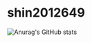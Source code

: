 # shin2012649
![Anurag's GitHub stats](https://github-readme-stats.vercel.app/api?username=shin2012649&show_icons=true&theme=radical)
